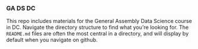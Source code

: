 ### GA DS DC

This repo includes materials for the General Assembly Data Science course in DC. Navigate the directory structure to find what you're looking for. The `README.md` files are often the most central in a directory, and will display by default when you navigate on github.
